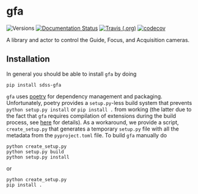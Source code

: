 # gfa

![Versions](https://img.shields.io/badge/python->3.7-blue)
[![Documentation Status](https://readthedocs.org/projects/gfa/badge/?version=latest)](https://sdss-gfa.readthedocs.io/en/latest/?badge=latest)
[![Travis (.org)](https://img.shields.io/travis/sdss/gfa)](https://travis-ci.org/sdss/gfa)
[![codecov](https://codecov.io/gh/sdss/gfa/branch/master/graph/badge.svg)](https://codecov.io/gh/sdss/gfa)

A library and actor to control the Guide, Focus, and Acquisition cameras.

## Installation

In general you should be able to install ``gfa`` by doing

```console
pip install sdss-gfa
```

``gfa`` uses [poetry](http://poetry.eustace.io/) for dependency management and packaging. Unfortunately, poetry provides a ``setup.py``-less build system that prevents ``python setup.py install`` or ``pip install .`` from working (the latter due to the fact that ``gfa`` requires compilation of extensions during the build process, see [here](https://github.com/python-poetry/poetry/issues/1516) for details). As a workaround, we provide a script, ``create_setup.py`` that generates a temporary ``setup.py`` file with all the metadata from the ``pyproject.toml`` file. To build ``gfa`` manually do

```console
python create_setup.py
python setup.py build
python setup.py install
```

or

```console
python create_setup.py
pip install .
```
